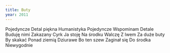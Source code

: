 ```yaml
---
title: Buty
year: 2011
---
```


Pojedyncze
Detal piękna
Humanistyka
Pojedyncze
Wspominam
Detale
Buduję nimi
Zakazany
Cyrk
Ja stoję
Na środku
Walczę
Z lwem
Za duże buty
By skakać
Ponad ziemią
Dziurawe
Bo ten szew
Zaginał się
Do środka
Niewygodnie

